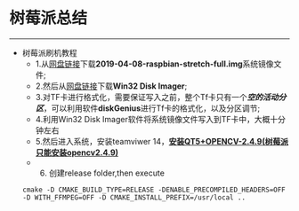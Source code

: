 # 树莓派总结
----
- 树莓派刷机教程
  - 1.从[网盘链接](https://pan.baidu.com/s/1ge6TNtL)下载**2019-04-08-raspbian-stretch-full.img**系统镜像文件;
  - 2.然后从[网盘链接](https://pan.baidu.com/s/1qXRArUW)下载**Win32 Disk Imager**;
  - 3.对TF卡进行格式化，需要保证写入之前，整个Tf卡只有一个***空的活动分区***，可以利用软件**diskGenius**进行Tf卡的格式化，以及分区调节;
  - 4.利用Win32 Disk Imager软件将系统镜像文件写入到TF卡中，大概十分钟左右
  - 5.然后进入系统，安装teamviwer 14，[**安装QT5+OPENCV-2.4.9(树莓派只能安装opencv2.4.9)**](https://blog.csdn.net/sha1996118/article/details/75622692)
  - 6. 创建release folder,then execute 
  ```shell
  cmake -D CMAKE_BUILD_TYPE=RELEASE -DENABLE_PRECOMPILED_HEADERS=OFF -D WITH_FFMPEG=OFF -D CMAKE_INSTALL_PREFIX=/usr/local ..
  ```
